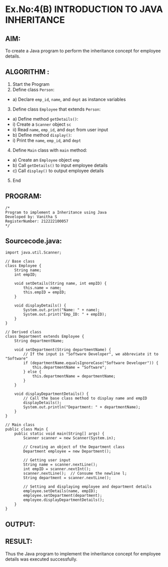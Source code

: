 # Ex.No:4(B) INTRODUCTION TO JAVA INHERITANCE

## AIM:
To create  a Java program to perform the inheritance concept for employee details.

## ALGORITHM :
1.	Start the Program
2.	Define class `Person`:
-	a) Declare `emp_id`, `name`, and `dept` as instance variables
3.	Define class `Employee` that extends `Person`:
-	a) Define method `getDetails()`:
-	i) Create a `Scanner` object `sc`
-	ii) Read `name`, `emp_id`, and `dept` from user input
-	b) Define method `display()`:
-	i) Print the `name`, `emp_id`, and `dept`
4.	Define `Main` class with `main` method:
-	a) Create an `Employee` object `emp`
-	b) Call `getDetails()` to input employee details
-	c) Call `display()` to output employee details
5.	End








## PROGRAM:
 ```
/*
Program to implement a Inheritance using Java
Developed by: Vanitha S
RegisterNumber: 212222100057 
*/
```

## Sourcecode.java:
```
import java.util.Scanner;

// Base class
class Employee {
    String name;
    int empID;

    void setDetails(String name, int empID) {
        this.name = name;
        this.empID = empID;
    }

    void displayDetails() {
        System.out.print("Name: " + name);
        System.out.print("Emp_ID: " + empID);
    }
}

// Derived class
class Department extends Employee {
    String departmentName;

    void setDepartment(String departmentName) {
        // If the input is "Software Developer", we abbreviate it to "Software"
        if (departmentName.equalsIgnoreCase("Software Developer")) {
            this.departmentName = "Software";
        } else {
            this.departmentName = departmentName;
        }
    }

    void displayDepartmentDetails() {
        // Call the base class method to display name and empID
        displayDetails();
        System.out.println("Department: " + departmentName);
    }
}

// Main class
public class Main {
    public static void main(String[] args) {
        Scanner scanner = new Scanner(System.in);

        // Creating an object of the Department class
        Department employee = new Department();

        // Getting user input
        String name = scanner.nextLine();
        int empID = scanner.nextInt();
        scanner.nextLine();  // Consume the newline l;
        String department = scanner.nextLine();

        // Setting and displaying employee and department details
        employee.setDetails(name, empID);
        employee.setDepartment(department);
        employee.displayDepartmentDetails();
    }
}
```
## OUTPUT:




## RESULT:
Thus the Java program to implement the inheritance concept for employee details was  executed successfully.


